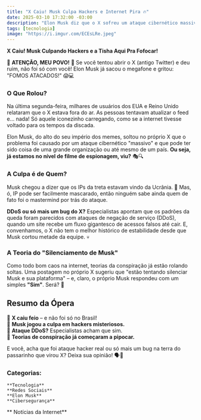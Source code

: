 ```yaml
---
title: "X Caiu! Musk Culpa Hackers e Internet Pira 🔥"
date: 2025-03-10 17:32:00 -03:00
description: "Elon Musk diz que o X sofreu um ataque cibernético massivo! Hackers, teorias da conspiração e caos total na internet. Vem entender!"
tags: [tecnologia]
image: "https://i.imgur.com/ECEsLRe.jpeg"
---
```


**X Caiu! Musk Culpando Hackers e a Tisha Aqui Pra Fofocar!**

🚨 **ATENÇÃO, MEU POVO!** 🚨 
Se você tentou abrir o X (antigo Twitter) e deu ruim, não foi só com você! Elon Musk já sacou o megafone e gritou: "FOMOS ATACADOS!" 😱💻  

### O Que Rolou?  

Na última segunda-feira, milhares de usuários dos EUA e Reino Unido relataram que o X estava fora do ar. As pessoas tentavam atualizar o feed e… nada! Só aquele iconezinho carregando, como se a internet tivesse voltado para os tempos da discada.  

Elon Musk, do alto do seu império dos memes, soltou no próprio X que o problema foi causado por um ataque cibernético "massivo" e que pode ter sido coisa de uma grande organização ou até mesmo de um país. **Ou seja, já estamos no nível de filme de espionagem, viu?** 🎭🔍  

### A Culpa é de Quem? 

Musk chegou a dizer que os IPs da treta estavam vindo da Ucrânia. 👀 Mas, ó, IP pode ser facilmente mascarado, então ninguém sabe ainda quem de fato foi o mastermind por trás do ataque.  

**DDoS ou só mais um bug do X?** Especialistas apontam que os padrões da queda foram parecidos com ataques de negação de serviço (DDoS), quando um site recebe um fluxo gigantesco de acessos falsos até cair. E, convenhamos, o X não tem o melhor histórico de estabilidade desde que Musk cortou metade da equipe. 💀  

### A Teoria do "Silenciamento de Musk"  

Como todo bom caos na internet, teorias da conspiração já estão rolando soltas. Uma postagem no próprio X sugeriu que "estão tentando silenciar Musk e sua plataforma" – e, claro, o próprio Musk respondeu com um simples **"Sim"**. Será? 👀  

## Resumo da Ópera  

🔹 **X caiu feio** – e não foi só no Brasil!  
🔹 **Musk jogou a culpa em hackers misteriosos.**  
🔹 **Ataque DDoS?** Especialistas acham que sim.  
🔹 **Teorias de conspiração já começaram a pipocar.**  

E você, acha que foi ataque hacker real ou só mais um bug na terra do passarinho que virou X? Deixa sua opinião! 🗣️💬

### Categorias:

    **Tecnologia**
    **Redes Sociais**
    **Elon Musk**
    **Cibersegurança**
   ** Notícias da Internet**
